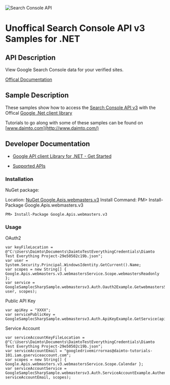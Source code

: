 ﻿![Search Console API](https://www.google.com/images/icons/product/webmaster_tools-32.png)

# Unoffical Search Console API v3 Samples for .NET  

## API Description

View Google Search Console data for your verified sites.

[Offical Documentation](https://developers.google.com/webmaster-tools/)

## Sample Description

These samples show how to access the [Search Console API v3](https://developers.google.com/webmaster-tools/) with the Offical [Google .Net client library](https://github.com/google/google-api-dotnet-client)

Tutorials to go along with some of these samples can be found on [www.daimto.com](http://www.daimto.com/)

## Developer Documentation

* [Google API client Library for .NET - Get Started](https://developers.google.com/api-client-library/dotnet/get_started)

* [Supported APIs](https://developers.google.com/api-client-library/dotnet/apis/)

### Installation

NuGet package:

Location: [NuGet Google.Apis.webmasters.v3](https://www.nuget.org/packages/Google.Apis.webmasters.v3)
Install Command: PM>  Install-Package Google.Apis.webmasters.v3

```
PM> Install-Package Google.Apis.webmasters.v3
```

### Usage

OAuth2
```
var keyFileLocation = @"C:\Users\Daimto\Documents\DaimtoTestEverythingCredentials\Diamto Test Everything Project-29e50502c19b.json";
var user = System.Security.Principal.WindowsIdentity.GetCurrent().Name;
var scopes = new String[] { Google.Apis.webmasters.v3.webmastersService.Scope.webmastersReadonly };
var service = GoogleSamplecSharpSample.webmastersv3.Auth.Oauth2Example.GetwebmastersService(keyFileLocation, user, scopes);
```

Public API Key

```
var apiKey = "XXXX";
var servicePublicKey = GoogleSamplecSharpSample.webmastersv3.Auth.ApiKeyExample.GetService(apiKey);
```

Service Account
```
var serviceAccountKeyFileLocation = @"C:\Users\Daimto\Documents\DaimtoTestEverythingCredentials\Diamto Test Everything Project-29e50502c19b.json";
var serviceAccountEmail = "googledrivemirrornas@daimto-tutorials-101.iam.gserviceaccount.com";
var scopes = new String[] { Google.Apis.webmasters.v3.webmastersService.Scope.Calendar };            
var serviceAccountService = GoogleSamplecSharpSample.webmastersv3.Auth.ServiceAccountExample.AuthenticateServiceAccount(serviceAccountKeyFileLocation, serviceAccountEmail, scopes);
```
